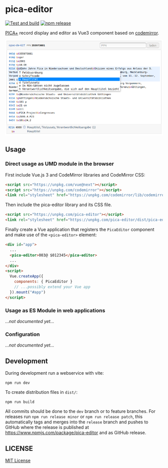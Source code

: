 # pica-editor

[![Test and build](https://github.com/gbv/pica-editor/workflows/Test%20and%20build/badge.svg)](https://github.com/gbv/pica-editor/actions?query=workflow%3A%22Test+and+build%22)
[![npm release](https://img.shields.io/npm/v/pica-editor)](https://www.npmjs.com/package/pica-editor)

[PICA+] record display and editor as Vue3 component based on [codemirror].

[codemirror]:https://codemirror.net/
[PICA+]: https://format.gbv.de/pica/plus

![Screenshot](docs/pica-editor-screenshot.png)

## Usage

### Direct usage as UMD module in the browser

First include Vue.js 3 and CodeMirror libraries and CodeMirror CSS:

~~~html
<script src="https://unpkg.com/vue@next"></script>
<script src="https://unpkg.com/codemirror"></script>
<link rel="stylesheet" href="https://unpkg.com/codemirror/lib/codemirror.css">
~~~

Then include the pica-editor library and its CSS file.

~~~html
<script src="https://unpkg.com/pica-editor"></script>
<link rel="stylesheet" href="https://unpkg.com/pica-editor/dist/pica-editor.css">
~~~

Finally create a Vue application that registers the `PicaEditor` component and make
use of the `<pica-editor>` element:

~~~html
<div id="app">
  ...
  <pica-editor>003@ $012345</pica-editor>
  ...
</div>
<script>
  Vue.createApp({
    components: { PicaEditor }
    // ...possibly extend your Vue app
  }).mount("#app")
</script>
~~~

### Usage as ES Module in web applications

*...not documented yet...*

### Configuration

*...not documented yet...*

## Development

During development run a webservice with vite:

~~~
npm run dev
~~~

To create distribution files in `dist/`:

~~~
npm run build
~~~

All commits should be done to the `dev` branch or to feature branches. For releases run `npm run release minor` or `npm run release patch`, this automatically tags and merges into the `release` branch and pushes to GitHub where the release is published at <https://www.npmjs.com/package/pica-editor> and as GitHub release.

## LICENSE

[MIT License](LICENSE)
